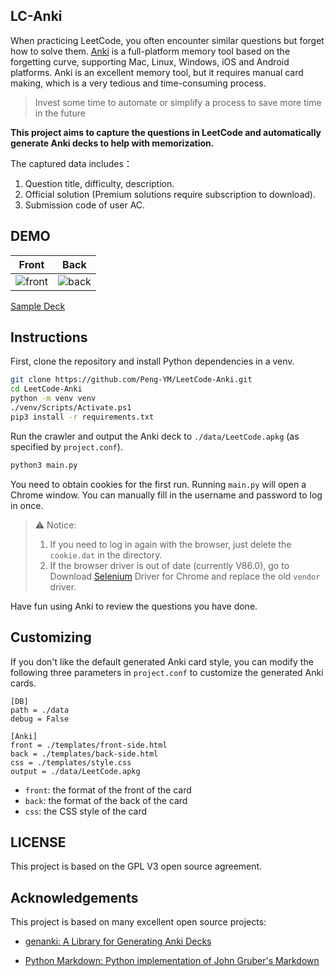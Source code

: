 ## LC-Anki

When practicing LeetCode, you often encounter similar questions but forget how to solve them. [Anki](https://apps.ankiweb.net/) is a full-platform memory tool based on the forgetting curve, supporting Mac, Linux, Windows, iOS and Android platforms. Anki is an excellent memory tool, but it requires manual card making, which is a very tedious and time-consuming process.

> Invest some time to automate or simplify a process to save more time in the future

**This project aims to capture the questions in LeetCode and automatically generate Anki decks to help with memorization.**

The captured data includes：

1. Question title, difficulty, description.
2. Official solution (Premium solutions require subscription to download).
3. Submission code of user AC.

## DEMO

|           Front            |           Back           |
| :------------------------: | :----------------------: |
| ![front](./demo/front.JPG) | ![back](./demo/back.JPG) |

[Sample Deck](https://github.com/varun-kanna/LeetCode-Anki/blob/master/data/LeetCode.apkg?raw=true)

## Instructions

First, clone the repository and install Python dependencies in a venv.

```bash
git clone https://github.com/Peng-YM/LeetCode-Anki.git
cd LeetCode-Anki
python -m venv venv
./venv/Scripts/Activate.ps1
pip3 install -r requirements.txt
```

Run the crawler and output the Anki deck to `./data/LeetCode.apkg` (as specified by `project.conf`).

```bash
python3 main.py
```

You need to obtain cookies for the first run. Running `main.py` will open a Chrome window. You can manually fill in the username and password to log in once.

> ⚠️ Notice:
>
> 1. If you need to log in again with the browser, just delete the `cookie.dat` in the directory.
> 2. If the browser driver is out of date (currently V86.0), go to Download [Selenium](<(https://chromedriver.chromium.org/downloads)>) Driver for Chrome and replace the old `vendor` driver.

Have fun using Anki to review the questions you have done.

## Customizing

If you don't like the default generated Anki card style, you can modify the following three parameters in `project.conf` to customize the generated Anki cards.

```properties
[DB]
path = ./data
debug = False

[Anki]
front = ./templates/front-side.html
back = ./templates/back-side.html
css = ./templates/style.css
output = ./data/LeetCode.apkg
```

-   `front`: the format of the front of the card
-   `back`: the format of the back of the card
-   `css`: the CSS style of the card

## LICENSE

This project is based on the GPL V3 open source agreement.

## Acknowledgements

This project is based on many excellent open source projects:

-   [genanki: A Library for Generating Anki Decks](https://github.com/kerrickstaley/genanki)

-   [Python Markdown: Python implementation of John Gruber's Markdown](https://github.com/Python-Markdown/markdown)
